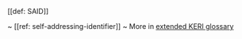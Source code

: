 [[def: SAID]]

~ [[ref: self-addressing-identifier]]
~ More in <a href="https://weboftrust.github.io/WOT-terms/docs/glossary/SAID">extended KERI glossary</a>

